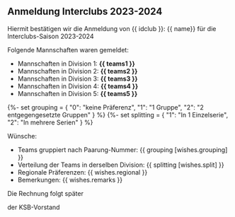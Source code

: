 ## Anmeldung Interclubs 2023-2024

Hiermit bestätigen wir die Anmeldung von {{ idclub }}: {{ name}} für die Interclubs-Saison 2023-2024

Folgende Mannschaften waren gemeldet:

  - Mannschaften in Division 1: **{{ teams1 }}**
  - Mannschaften in Division 2: **{{ teams2 }}**
  - Mannschaften in Division 3: **{{ teams3 }}**
  - Mannschaften in Division 4: **{{ teams4 }}**
  - Mannschaften in Division 5: **{{ teams5 }}**



{%- set grouping = {
    "0": "keine Präferenz",
    "1": "1 Gruppe",
    "2": "2 entgegengesetzte Gruppen"
}  %}
{%- set splitting = {
    "1": "In 1 Einzelserie",
    "2": "In mehrere Serien"
}  %}


Wünsche:

 - Teams gruppiert nach Paarung-Nummer: {{ grouping [wishes.grouping] }}
 - Verteilung der Teams in derselben Division: {{ splitting [wishes.split] }}
 - Regionale Präferenzen: {{ wishes.regional }}
 - Bemerkungen: {{ wishes.remarks }}
 
Die Rechnung folgt später

der KSB-Vorstand